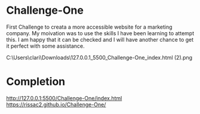 # Challenge-One
First Challenge to creata a more accessible website for a marketing company. 
My moivation was to use the skills I have been learning to attempt this. I am happy that it can be checked and I will have another chance to get it perfect with some assistance. 

C:\Users\clari\Downloads\127.0.0.1_5500_Challenge-One_index.html (2).png

# Completion
http://127.0.0.1:5500/Challenge-One/index.html
https://rissac2.github.io/Challenge-One/
